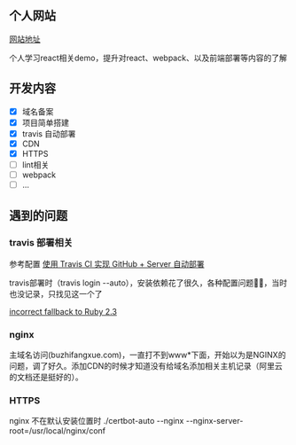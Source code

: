 ## 个人网站

[网站地址](www.buzhidangxue.com)

个人学习react相关demo，提升对react、webpack、以及前端部署等内容的了解

## 开发内容

- [x] 域名备案
- [x] 项目简单搭建
- [x] travis 自动部署
- [x] CDN
- [x] HTTPS
- [ ] lint相关
- [ ] webpack
- [ ] ...

## 遇到的问题
### travis 部署相关
参考配置 [使用 Travis CI 实现 GitHub + Server 自动部署](https://blog.lbinin.com/frontEnd/Git/Travis-CI.html#%E4%BB%93%E5%BA%93%E7%9B%91%E6%8E%A7)

travis部署时（travis login --auto），安装依赖花了很久，各种配置问题🤷‍♀️，当时也没记录，只找见这一个了

[incorrect fallback to Ruby 2.3](https://github.com/CocoaPods/CocoaPods/issues/8955)

### nginx

主域名访问(buzhifangxue.com)，一直打不到www*下面，开始以为是NGINX的问题，调了好久。添加CDN的时候才知道没有给域名添加相关主机记录（阿里云的文档还是挺好的）。

### HTTPS

nginx 不在默认安装位置时
./certbot-auto --nginx --nginx-server-root=/usr/local/nginx/conf

